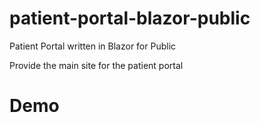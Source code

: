 # patient-portal-blazor-public
Patient Portal written in Blazor for Public

Provide the main site for the patient portal

<h1>Demo</h1>
